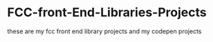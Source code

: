 # FCC-front-End-Libraries-Projects

these are my fcc front end library projects and my codepen projects
